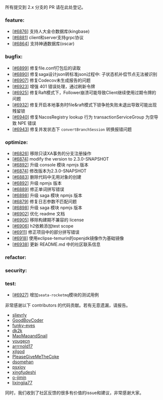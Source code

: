 所有提交到 2.x 分支的 PR 请在此处登记。

<!-- 请根据PR的类型添加 `变更记录` 到以下对应位置(feature/bugfix/optimize/test) 下 -->

### feature:
- [[#6876](https://github.com/apache/incubator-seata/pull/6876)] 支持人大金仓数据库(kingbase)
- [[#6881](https://github.com/apache/incubator-seata/pull/6881)] client和server支持grpc协议
- [[#6864](https://github.com/apache/incubator-seata/pull/6864)] 支持神通数据库(oscar)


### bugfix:
- [[#6899](https://github.com/apache/incubator-seata/pull/6899)] 修复file.conf打包后的读取
- [[#6890](https://github.com/apache/incubator-seata/pull/6890)] 修复saga设计json转标准json过程中: 子状态机补偿节点无法被识别
- [[#6907](https://github.com/apache/incubator-seata/pull/6907)] 修复Codecov未生成报告的问题
- [[#6923](https://github.com/apache/incubator-seata/pull/6923)] 增强 401 错误处理，通过刷新令牌
- [[#6925](https://github.com/apache/incubator-seata/pull/6925)] 修复Raft模式下，Follower崩溃可能导致Client继续使用过期令牌的问题
- [[#6932](https://github.com/apache/incubator-seata/pull/6932)] 修复开启本地事务时file&raft模式下锁争抢失败未退出导致可能出现残留锁
- [[#6940](https://github.com/apache/incubator-seata/pull/6940)] 修复NacosRegistry lookup 行为 transactionServiceGroup 为空导致 NPE 错误
- [[#6943](https://github.com/apache/incubator-seata/pull/6943)] 修复并发状态下 `convertBranchSession` 转换报错问题

### optimize:
- [[#6826](https://github.com/apache/incubator-seata/pull/6826)] 移除只读XA事务的分支注册操作
- [[#6874](https://github.com/apache/incubator-seata/pull/6874)] modify the version to 2.3.0-SNAPSHOT
- [[#6892](https://github.com/apache/incubator-seata/pull/6892)] 升级 console 模块 npmjs 版本
- [[#6874](https://github.com/apache/incubator-seata/pull/6874)] 修改版本为2.3.0-SNAPSHOT
- [[#6883](https://github.com/apache/incubator-seata/pull/6874)] 删除代码中无用对象的创建
- [[#6892](https://github.com/apache/incubator-seata/pull/6892)] 升级 npmjs 版本
- [[#6889](https://github.com/apache/incubator-seata/pull/6889)] 修正单词拼写错误
- [[#6898](https://github.com/apache/incubator-seata/pull/6898)] 升级 saga 模块 npmjs 版本
- [[#6879](https://github.com/apache/incubator-seata/pull/6879)] 修复日志参数不匹配问题
- [[#6898](https://github.com/apache/incubator-seata/pull/6898)] 升级 saga 模块 npmjs 版本 
- [[#6902](https://github.com/apache/incubator-seata/pull/6900)] 优化 readme 文档
- [[#6905](https://github.com/apache/incubator-seata/pull/6905)] 移除构建期不兼容的 license
- [[#6906](https://github.com/apache/incubator-seata/pull/6906)] h2依赖添加test scope
- [[#6911](https://github.com/apache/incubator-seata/pull/6911)] 修正项目中的部分拼写错误
- [[#6918](https://github.com/apache/incubator-seata/pull/6918)] 使用eclipse-temurin的openjdk镜像作为基础镜像
- [[#6938](https://github.com/apache/incubator-seata/pull/6938)] 更新 README.md 中的社区联系信息

### refactor:


### security:

### test:
- [[#6927](https://github.com/apache/incubator-seata/pull/6927)] 增加`seata-rocketmq`模块的测试用例

非常感谢以下 contributors 的代码贡献。若有无意遗漏，请报告。

<!-- 请确保您的 GitHub ID 在以下列表中 -->
- [slievrly](https://github.com/slievrly)
- [GoodBoyCoder](https://github.com/GoodBoyCoder)
- [funky-eyes](https://github.com/funky-eyes)
- [dk2k](https://github.com/dk2k)
- [MaoMaoandSnail](https://github.com/MaoMaoandSnail)
- [yougecn](https://github.com/yougecn)
- [arrrnold17](https://github.com/arrrnold17)
- [xjlgod](https://github.com/xjlgod)
- [PleaseGiveMeTheCoke](https://github.com/PleaseGiveMeTheCoke)
- [dsomehan](https://github.com/dsomehan)
- [psxjoy](https://github.com/psxjoy)
- [xingfudeshi](https://github.com/xingfudeshi)
- [o-jimin](https://github.com/o-jimin)
- [lixingjia77](https://github.com/lixingjia77)


同时，我们收到了社区反馈的很多有价值的issue和建议，非常感谢大家。

